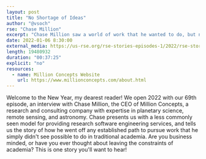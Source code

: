 ```yaml
---
layout: post
title: "No Shortage of Ideas"
author: "@vsoch"
rse: "Chase Million"
excerpt: "Chase Million saw a world of work that he wanted to do, but not via a traditional academic route."
date: 2022-01-06 8:30:00
external_media: https://us-rse.org/rse-stories-episodes-1/2022/rse-stories-chase-million-episode-69.mp3
length: 19480932
duration: "00:37:25"
explicit: "no"
resources:
  - name: Million Concepts Website
    url: https://www.millionconcepts.com/about.html
--- 
```


Welcome to the New Year, my dearest reader! We open 2022 with our 69th episode,
an interview with Chase Million, the CEO of Million Concepts, a research
and consulting company with expertise in planetary science, remote sensing, and
astronomy. Chase presents us with a less commonly seen model for providing
research software engineering services, and tells us the story of how he went off
any established path to pursue work that he simply didn't see possible to do in 
traditional academia. Are you business minded, or have you ever thought about
leaving the constraints of academia? This is one story you'll want to hear!
